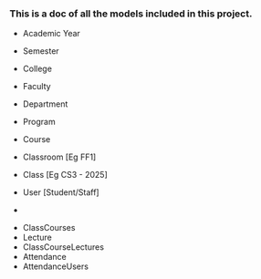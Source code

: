 ### This is a doc of all the models included in this project.

- Academic Year
- Semester
- College
- Faculty
- Department
- Program

- Course
- Classroom [Eg FF1]
- Class [Eg CS3 - 2025]

- User [Student/Staff]
- 
<!-- - CoursePrograms -->
- ClassCourses
- Lecture
- ClassCourseLectures 
- Attendance
- AttendanceUsers